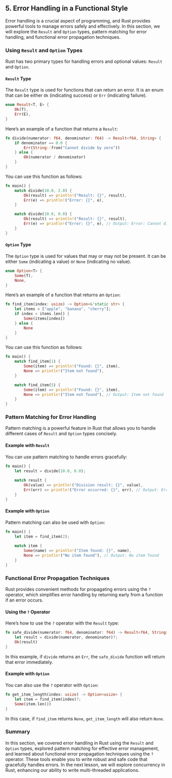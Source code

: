 ## 5. Error Handling in a Functional Style

Error handling is a crucial aspect of programming, and Rust provides powerful tools to manage errors safely and effectively. In this section, we will explore the `Result` and `Option` types, pattern matching for error handling, and functional error propagation techniques.

### Using `Result` and `Option` Types

Rust has two primary types for handling errors and optional values: `Result` and `Option`.

#### `Result` Type

The `Result` type is used for functions that can return an error. It is an enum that can be either `Ok` (indicating success) or `Err` (indicating failure).

```rust
enum Result<T, E> {
    Ok(T),
    Err(E),
}
```

Here’s an example of a function that returns a `Result`:

```rust
fn divide(numerator: f64, denominator: f64) -> Result<f64, String> {
    if denominator == 0.0 {
        Err(String::from("Cannot divide by zero"))
    } else {
        Ok(numerator / denominator)
    }
}
```

You can use this function as follows:

```rust
fn main() {
    match divide(10.0, 2.0) {
        Ok(result) => println!("Result: {}", result),
        Err(e) => println!("Error: {}", e),
    }

    match divide(10.0, 0.0) {
        Ok(result) => println!("Result: {}", result),
        Err(e) => println!("Error: {}", e), // Output: Error: Cannot divide by zero
    }
}
```

#### `Option` Type

The `Option` type is used for values that may or may not be present. It can be either `Some` (indicating a value) or `None` (indicating no value).

```rust
enum Option<T> {
    Some(T),
    None,
}
```

Here’s an example of a function that returns an `Option`:

```rust
fn find_item(index: usize) -> Option<&'static str> {
    let items = ["apple", "banana", "cherry"];
    if index < items.len() {
        Some(items[index])
    } else {
        None
    }
}
```

You can use this function as follows:

```rust
fn main() {
    match find_item(1) {
        Some(item) => println!("Found: {}", item),
        None => println!("Item not found"),
    }

    match find_item(5) {
        Some(item) => println!("Found: {}", item),
        None => println!("Item not found"), // Output: Item not found
    }
}
```

### Pattern Matching for Error Handling

Pattern matching is a powerful feature in Rust that allows you to handle different cases of `Result` and `Option` types concisely.

#### Example with `Result`

You can use pattern matching to handle errors gracefully:

```rust
fn main() {
    let result = divide(10.0, 0.0);
    
    match result {
        Ok(value) => println!("Division result: {}", value),
        Err(err) => println!("Error occurred: {}", err), // Output: Error occurred: Cannot divide by zero
    }
}
```

#### Example with `Option`

Pattern matching can also be used with `Option`:

```rust
fn main() {
    let item = find_item(2);
    
    match item {
        Some(name) => println!("Item found: {}", name),
        None => println!("No item found"), // Output: No item found
    }
}
```

### Functional Error Propagation Techniques

Rust provides convenient methods for propagating errors using the `?` operator, which simplifies error handling by returning early from a function if an error occurs.

#### Using the `?` Operator

Here’s how to use the `?` operator with the `Result` type:

```rust
fn safe_divide(numerator: f64, denominator: f64) -> Result<f64, String> {
    let result = divide(numerator, denominator)?;
    Ok(result)
}
```

In this example, if `divide` returns an `Err`, the `safe_divide` function will return that error immediately.

#### Example with `Option`

You can also use the `?` operator with `Option`:

```rust
fn get_item_length(index: usize) -> Option<usize> {
    let item = find_item(index)?;
    Some(item.len())
}
```

In this case, if `find_item` returns `None`, `get_item_length` will also return `None`.

### Summary

In this section, we covered error handling in Rust using the `Result` and `Option` types, explored pattern matching for effective error management, and learned about functional error propagation techniques using the `?` operator. These tools enable you to write robust and safe code that gracefully handles errors. In the next lesson, we will explore concurrency in Rust, enhancing our ability to write multi-threaded applications.
